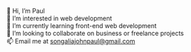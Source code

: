  👋 Hi, I’m Paul
 <br/>
 👀 I’m interested in web development
 <br/>
 🌱 I’m currently learning front-end web development
 <br/>
 💞️ I’m looking to collaborate on business or freelance projects
 <br/>
 📫 Email me at  <a href="mailto: songaliajohnpaul@gmail.com" class="text-green-300 font-bold">songaliajohnpaul@gmail.com</a>

<!---
PaulSong213/PaulSong213 is a ✨ special ✨ repository because its `README.md` (this file) appears on your GitHub profile.
You can click the Preview link to take a look at your changes.
--->
